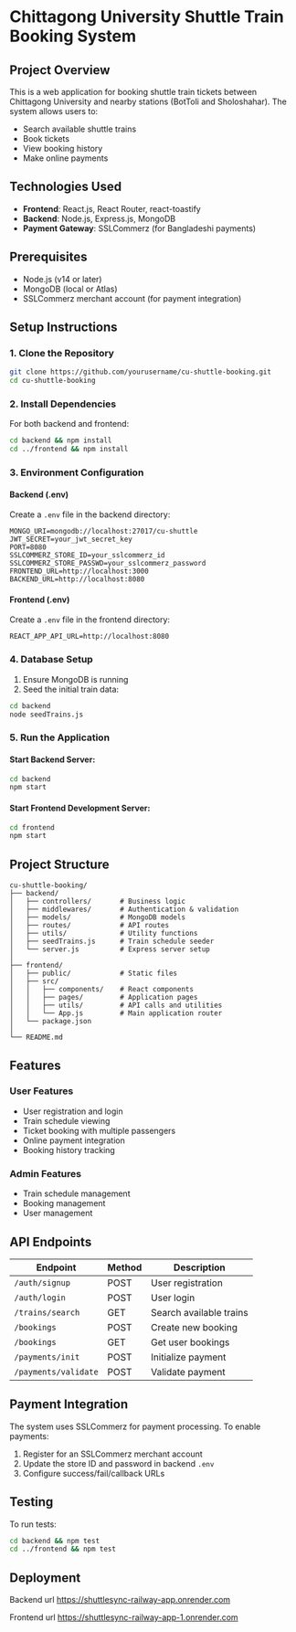 # Chittagong University Shuttle Train Booking System

## Project Overview
This is a web application for booking shuttle train tickets between Chittagong University and nearby stations (BotToli and Sholoshahar). The system allows users to:
- Search available shuttle trains
- Book tickets
- View booking history
- Make online payments

## Technologies Used
- **Frontend**: React.js, React Router, react-toastify
- **Backend**: Node.js, Express.js, MongoDB
- **Payment Gateway**: SSLCommerz (for Bangladeshi payments)

## Prerequisites
- Node.js (v14 or later)
- MongoDB (local or Atlas)
- SSLCommerz merchant account (for payment integration)

## Setup Instructions

### 1. Clone the Repository
```bash
git clone https://github.com/yourusername/cu-shuttle-booking.git
cd cu-shuttle-booking
```

### 2. Install Dependencies
For both backend and frontend:
```bash
cd backend && npm install
cd ../frontend && npm install
```

### 3. Environment Configuration

#### Backend (.env)
Create a `.env` file in the backend directory:
```env
MONGO_URI=mongodb://localhost:27017/cu-shuttle
JWT_SECRET=your_jwt_secret_key
PORT=8080
SSLCOMMERZ_STORE_ID=your_sslcommerz_id
SSLCOMMERZ_STORE_PASSWD=your_sslcommerz_password
FRONTEND_URL=http://localhost:3000
BACKEND_URL=http://localhost:8080
```

#### Frontend (.env)
Create a `.env` file in the frontend directory:
```env
REACT_APP_API_URL=http://localhost:8080
```

### 4. Database Setup
1. Ensure MongoDB is running
2. Seed the initial train data:
```bash
cd backend
node seedTrains.js
```

### 5. Run the Application

#### Start Backend Server:
```bash
cd backend
npm start
```

#### Start Frontend Development Server:
```bash
cd frontend
npm start
```

## Project Structure

```
cu-shuttle-booking/
├── backend/
│   ├── controllers/       # Business logic
│   ├── middlewares/       # Authentication & validation
│   ├── models/            # MongoDB models
│   ├── routes/            # API routes
│   ├── utils/             # Utility functions
│   ├── seedTrains.js      # Train schedule seeder
│   └── server.js          # Express server setup
│
├── frontend/
│   ├── public/            # Static files
│   ├── src/
│   │   ├── components/    # React components
│   │   ├── pages/         # Application pages
│   │   ├── utils/         # API calls and utilities
│   │   └── App.js         # Main application router
│   └── package.json
│
└── README.md
```

## Features

### User Features
- User registration and login
- Train schedule viewing
- Ticket booking with multiple passengers
- Online payment integration
- Booking history tracking

### Admin Features
- Train schedule management
- Booking management
- User management

## API Endpoints

| Endpoint | Method | Description |
|----------|--------|-------------|
| `/auth/signup` | POST | User registration |
| `/auth/login` | POST | User login |
| `/trains/search` | GET | Search available trains |
| `/bookings` | POST | Create new booking |
| `/bookings` | GET | Get user bookings |
| `/payments/init` | POST | Initialize payment |
| `/payments/validate` | POST | Validate payment |

## Payment Integration
The system uses SSLCommerz for payment processing. To enable payments:
1. Register for an SSLCommerz merchant account
2. Update the store ID and password in backend `.env`
3. Configure success/fail/callback URLs

## Testing
To run tests:
```bash
cd backend && npm test
cd ../frontend && npm test
```

## Deployment
Backend url
https://shuttlesync-railway-app.onrender.com

Frontend url
https://shuttlesync-railway-app-1.onrender.com
